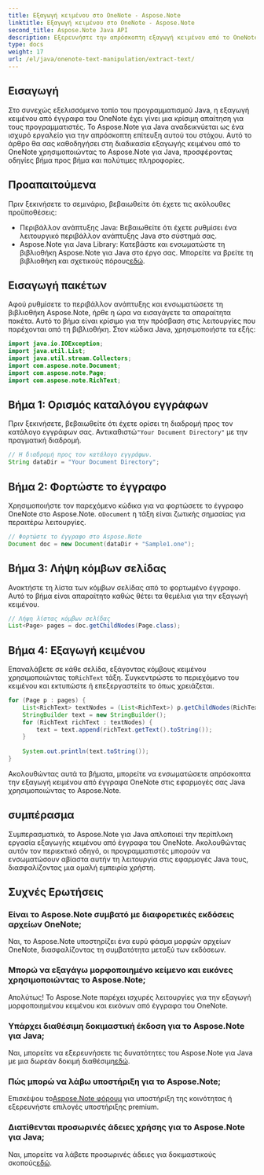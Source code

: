 ```yaml
---
title: Εξαγωγή κειμένου στο OneNote - Aspose.Note
linktitle: Εξαγωγή κειμένου στο OneNote - Aspose.Note
second_title: Aspose.Note Java API
description: Εξερευνήστε την απρόσκοπτη εξαγωγή κειμένου από το OneNote σε Java με το Aspose.Note. Ενσωματώστε, χειριστείτε και βελτιώστε τις εφαρμογές σας χωρίς κόπο.
type: docs
weight: 17
url: /el/java/onenote-text-manipulation/extract-text/
---
```

## Εισαγωγή
Στο συνεχώς εξελισσόμενο τοπίο του προγραμματισμού Java, η εξαγωγή κειμένου από έγγραφα του OneNote έχει γίνει μια κρίσιμη απαίτηση για τους προγραμματιστές. Το Aspose.Note για Java αναδεικνύεται ως ένα ισχυρό εργαλείο για την απρόσκοπτη επίτευξη αυτού του στόχου. Αυτό το άρθρο θα σας καθοδηγήσει στη διαδικασία εξαγωγής κειμένου από το OneNote χρησιμοποιώντας το Aspose.Note για Java, προσφέροντας οδηγίες βήμα προς βήμα και πολύτιμες πληροφορίες.
## Προαπαιτούμενα
Πριν ξεκινήσετε το σεμινάριο, βεβαιωθείτε ότι έχετε τις ακόλουθες προϋποθέσεις:
- Περιβάλλον ανάπτυξης Java: Βεβαιωθείτε ότι έχετε ρυθμίσει ένα λειτουργικό περιβάλλον ανάπτυξης Java στο σύστημά σας.
-  Aspose.Note για Java Library: Κατεβάστε και ενσωματώστε τη βιβλιοθήκη Aspose.Note για Java στο έργο σας. Μπορείτε να βρείτε τη βιβλιοθήκη και σχετικούς πόρους[εδώ](https://releases.aspose.com/note/java/).
## Εισαγωγή πακέτων
Αφού ρυθμίσετε το περιβάλλον ανάπτυξης και ενσωματώσετε τη βιβλιοθήκη Aspose.Note, ήρθε η ώρα να εισαγάγετε τα απαραίτητα πακέτα. Αυτό το βήμα είναι κρίσιμο για την πρόσβαση στις λειτουργίες που παρέχονται από τη βιβλιοθήκη. Στον κώδικα Java, χρησιμοποιήστε τα εξής:
```java
import java.io.IOException;
import java.util.List;
import java.util.stream.Collectors;
import com.aspose.note.Document;
import com.aspose.note.Page;
import com.aspose.note.RichText;
```
## Βήμα 1: Ορισμός καταλόγου εγγράφων
 Πριν ξεκινήσετε, βεβαιωθείτε ότι έχετε ορίσει τη διαδρομή προς τον κατάλογο εγγράφων σας. Αντικαθιστώ`"Your Document Directory"` με την πραγματική διαδρομή.
```java
// Η διαδρομή προς τον κατάλογο εγγράφων.
String dataDir = "Your Document Directory";
```
## Βήμα 2: Φορτώστε το έγγραφο
 Χρησιμοποιήστε τον παρεχόμενο κώδικα για να φορτώσετε το έγγραφο OneNote στο Aspose.Note. ο`Document` η τάξη είναι ζωτικής σημασίας για περαιτέρω λειτουργίες.
```java
// Φορτώστε το έγγραφο στο Aspose.Note
Document doc = new Document(dataDir + "Sample1.one");
```
## Βήμα 3: Λήψη κόμβων σελίδας
Ανακτήστε τη λίστα των κόμβων σελίδας από το φορτωμένο έγγραφο. Αυτό το βήμα είναι απαραίτητο καθώς θέτει τα θεμέλια για την εξαγωγή κειμένου.
```java
// Λήψη λίστας κόμβων σελίδας
List<Page> pages = doc.getChildNodes(Page.class);
```
## Βήμα 4: Εξαγωγή κειμένου
Επαναλάβετε σε κάθε σελίδα, εξάγοντας κόμβους κειμένου χρησιμοποιώντας το`RichText` τάξη. Συγκεντρώστε το περιεχόμενο του κειμένου και εκτυπώστε ή επεξεργαστείτε το όπως χρειάζεται.
```java
for (Page p : pages) {
    List<RichText> textNodes = (List<RichText>) p.getChildNodes(RichText.class);
    StringBuilder text = new StringBuilder();
    for (RichText richText : textNodes) {
        text = text.append(richText.getText().toString());
    }
    
    System.out.println(text.toString());
}
```
Ακολουθώντας αυτά τα βήματα, μπορείτε να ενσωματώσετε απρόσκοπτα την εξαγωγή κειμένου από έγγραφα OneNote στις εφαρμογές σας Java χρησιμοποιώντας το Aspose.Note.
## συμπέρασμα
Συμπερασματικά, το Aspose.Note για Java απλοποιεί την περίπλοκη εργασία εξαγωγής κειμένου από έγγραφα του OneNote. Ακολουθώντας αυτόν τον περιεκτικό οδηγό, οι προγραμματιστές μπορούν να ενσωματώσουν αβίαστα αυτήν τη λειτουργία στις εφαρμογές Java τους, διασφαλίζοντας μια ομαλή εμπειρία χρήστη.
## Συχνές Ερωτήσεις
### Είναι το Aspose.Note συμβατό με διαφορετικές εκδόσεις αρχείων OneNote;
Ναι, το Aspose.Note υποστηρίζει ένα ευρύ φάσμα μορφών αρχείων OneNote, διασφαλίζοντας τη συμβατότητα μεταξύ των εκδόσεων.
### Μπορώ να εξαγάγω μορφοποιημένο κείμενο και εικόνες χρησιμοποιώντας το Aspose.Note;
Απολύτως! Το Aspose.Note παρέχει ισχυρές λειτουργίες για την εξαγωγή μορφοποιημένου κειμένου και εικόνων από έγγραφα του OneNote.
### Υπάρχει διαθέσιμη δοκιμαστική έκδοση για το Aspose.Note για Java;
Ναι, μπορείτε να εξερευνήσετε τις δυνατότητες του Aspose.Note για Java με μια δωρεάν δοκιμή διαθέσιμη[εδώ](https://releases.aspose.com/).
### Πώς μπορώ να λάβω υποστήριξη για το Aspose.Note;
 Επισκέψου το[Aspose.Note φόρουμ](https://forum.aspose.com/c/note/28) για υποστήριξη της κοινότητας ή εξερευνήστε επιλογές υποστήριξης premium.
### Διατίθενται προσωρινές άδειες χρήσης για το Aspose.Note για Java;
 Ναι, μπορείτε να λάβετε προσωρινές άδειες για δοκιμαστικούς σκοπούς[εδώ](https://purchase.aspose.com/temporary-license/).